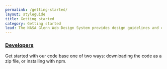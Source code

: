 ```yaml
---
permalink: /getting-started/
layout: styleguide
title: Getting started
category: Getting started
lead: The NASA Glenn Web Design System provides design guidelines and code to help you quickly create trustworthy, accessible, and consistent NASA digital services.
---
```


<div class="usa-grid-full">
  <div class="usa-width-one-half">
    <h3>
      <a href="{{ site.baseurl }}/getting-started/developers/">Developers</a>
    </h3>
    <p>Get started with our code base one of two ways: downloading the code as a zip file, or installing with npm.</p>
  </div>
</div>
